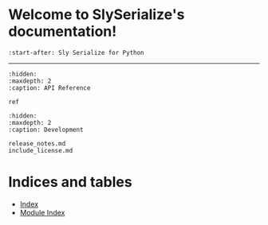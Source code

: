 # Welcome to SlySerialize's documentation!

```{include}  ../README.md
:start-after: Sly Serialize for Python
```

---

```{toctree}
:hidden:
:maxdepth: 2
:caption: API Reference

ref
```

```{toctree}
:hidden:
:maxdepth: 2
:caption: Development

release_notes.md
include_license.md
```

# Indices and tables

* [Index](genindex)
* [Module Index](py-modindex)
